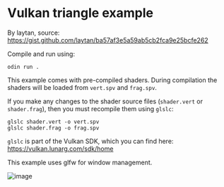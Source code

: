 # Vulkan triangle example

By laytan, source: https://gist.github.com/laytan/ba57af3e5a59ab5cb2fca9e25bcfe262

Compile and run using:
```
odin run .
```

This example comes with pre-compiled shaders. During compilation the shaders will be loaded from `vert.spv` and `frag.spv`.

If you make any changes to the shader source files (`shader.vert` or `shader.frag`), then you must recompile them using `glslc`:
```
glslc shader.vert -o vert.spv
glslc shader.frag -o frag.spv
```

`glslc` is part of the Vulkan SDK, which you can find here: https://vulkan.lunarg.com/sdk/home

This example uses glfw for window management.

![image](https://github.com/user-attachments/assets/c87b957c-8b1c-4c07-8b3e-b31fa4a98a53)
